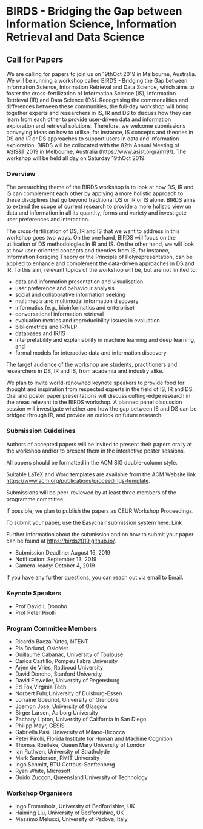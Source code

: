# BIRDS - Bridging the Gap between Information Science, Information Retrieval and Data Science

## Call for Papers

We are calling for papers to join us on 19thOct 2019 in Melbourne, Australia. We will be running a workshop called BIRDS - Bridging the Gap between Information Science, Information Retrieval and Data Science, which aims to foster the cross-fertilization of Information Science (IS), Information Retrieval (IR) and Data Science (DS). Recognising the commonalities and differences between these communities, the full-day workshop will bring together experts and researchers in IS, IR and DS to discuss how they can learn from each other to provide user-driven data and information exploration and retrieval solutions. Therefore, we welcome submissions conveying ideas on how to utilise, for instance, IS concepts and theories in DS and IR or DS approaches to support users in data and information exploration. BIRDS will be collocated with the 82th Annual Meeting of ASIS&T 2019 in Melbourne, Australia (https://www.asist.org/am19/). The workshop will be held all day on Saturday 19thOct 2019.

### Overview

The overarching theme of the BIRDS workshop is to look at how DS, IR and IS can complement each other by applying a more holistic approach to these disciplines that go beyond traditional DS or IR or IS alone. BIRDS aims to extend the scope of current research to provide a more holistic view on data and information in all its quantity, forms and variety and investigate user preferences and interaction.

The cross-fertilization of DS, IR and IS that we want to address in this workshop goes two ways. On the one hand, BIRDS will focus on the utilisation of DS methodologies in IR and IS. On the other hand, we will look at how user-oriented concepts and theories from IS, for instance, Information Foraging Theory or the Principle of Polyrepresentation, can be applied to enhance and complement the data-driven approaches in DS and IR. To this aim, relevant topics of the workshop will be, but are not limited to:

- data and information presentation and visualisation
- user preference and behaviour analysis
- social and collaborative information seeking
- multimedia and multimodal information discovery
- informatics (e.g., bioinformatics and enterprise)
- conversational information retrieval
- evaluation metrics and reproducibility issues in evaluation
- bibliometrics and IR/NLP
- databases and IR/IS
- interpretability and explainability in machine learning and deep learning, and
- formal models for interactive data and information discovery.

The target audience of the workshop are students, practitioners and researchers in DS, IR and IS, from academia and industry alike.

We plan to invite world-renowned keynote speakers to provide food for thought and inspiration from respected experts in the field of IS, IR and DS. Oral and poster paper presentations will discuss cutting-edge research in the areas relevant to the BIRDS workshop. A planned panel discussion session will investigate whether and how the gap between IS and DS can be bridged through IR, and provide an outlook on future research.

### Submission Guidelines

Authors of accepted papers will be invited to present their papers orally at the workshop and/or to present them in the interactive poster sessions.

All papers should be formatted in the ACM SIG double-column style.

Suitable LaTeX and Word templates are available from the ACM Website link https://www.acm.org/publications/proceedings-template.  

Submissions will be peer-reviewed by at least three members of the programme committee.

If possible, we plan to publish the papers as CEUR Workshop Proceedings.

To submit your paper, use the Easychair submission system here: Link

Further information about the submission and on how to submit your paper can be found at https://birds2019.github.io/.

- Submission Deadline: August 16, 2019
- Notification: September 13, 2019
- Camera-ready: October 4, 2019

If you have any further questions, you can reach out via email to Email.

### Keynote Speakers

- Prof David L Donoho
- Prof Peter Pirolli 

### Program Committee Members

- Ricardo Baeza-Yates, NTENT 
- Pia Borlund, OsloMet 
- Guillaume Cabanac, University of Toulouse     
- Carlos Castillo, Pompeu Fabra University
- Arjen de Vries, Radboud University   
- David Donoho, Stanford University
- David Elsweiler, University of Regensburg            
- Ed Fox,Virginia Tech
- Norbert Fuhr,University of Duisburg-Essen   
- Lorraine Goeuriot, University of Grenoble
- Joemon Jose, University of Glasgow   
- Birger Larsen, Aalborg University  
- Zachary Lipton, University of California in San Diego
- Philipp Mayr, GESIS  
- Gabriella Pasi, University of Milano-Bicocca
- Peter Pirolli, Florida Institute for Human and Machine Cognition
- Thomas Roelleke, Queen Mary University of London  
- Ian Ruthven, University of Strathclyde 
- Mark Sanderson, RMIT University            
- Ingo Schmitt, BTU Cottbus-Senftenberg  
- Ryen White, Microsoft
- Guido Zuccon, Queensland University of Technology

### Workshop Organisers

- Ingo Frommholz, University of Bedfordshire, UK
- Haiming Liu, University of Bedfordshire, UK
- Massimo Melucci, University of Padova, Italy

